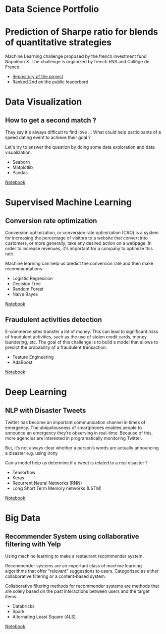 # Data Science Portfolio

# Prediction of Sharpe ratio for blends of quantitative strategies 

Machine Learning challenge proposed by the french investment fund Napoleon X.
The challenge is organized by french ENS and Collège de France. 

- [Repository of the project](https://github.com/Hdranis/Prediction_Sharpe_ratio)
- Ranked 2nd on the public leaderbord


# Data Visualization 

## How to get a second match ?

They say it's always difficult to find love ... What could help participants of a speed dating event to achieve their goal ? 

Let's try to answer the question by doing some data exploration and data visualization.


- Seaborn
- Matplotlib
- Pandas

[Notebook](notebooks/Speed_Dating.ipynb)

# Supervised Machine Learning 

## Conversion rate optimization

Conversion optimization, or conversion rate optimization (CRO) is a system for increasing the percentage of visitors to a website that convert into customers, or more generally, take any desired action on a webpage.
In order to increase revenues, it's important for a company to optimize this rate.

Machine learning can help us predict the conversion rate and then make recommandations.

- Logistic Regression
- Decision Tree
- Random Forest
- Naive Bayes

[Notebook](notebooks/Conversion_Rate.ipynb)


## Fraudulent activities detection

E-commerce sites transfer a lot of money. This can lead to significant risks of fraudulent activities, such as the use of stolen credit cards, money laundering, etc.
The goal of this challenge is to build a model that allows to predict the probability of a fraudulent transaction.

- Feature Engineering 
- AdaBoost

[Notebook](notebooks/Fraudulent_Activities.ipynb)

# Deep Learning 

## NLP with Disaster Tweets

Twitter has become an important communication channel in times of emergency.
The ubiquitousness of smartphones enables people to announce an emergency they’re observing in real-time. Because of this, more agencies are interested in programatically monitoring Twitter.

But, it’s not always clear whether a person’s words are actually announcing a disaster e.g. using irony

Can a model help us determine if a tweet is related to a real disaster ? 

- Tensorflow 
- Keras
- Recurrent Neural Networks (RNN)
- Long Short Term Memory networks (LSTM)

[Notebook](notebooks/NLP_with_disaster_Tweets.ipynb)


# Big Data 

## Recommender System using collaborative filtering with Yelp

Using machine learning to make a restaurant recommender system.  

Recommender systems are an important class of machine learning algorithms that offer "relevant" suggestions to users. Categorized as either collaborative filtering or a content-based system. 

Collaborative filtering methods for recommender systems are methods that are solely based on the past interactions between users and the target items.

- Databricks
- Spark
- Alternating Least Square (ALS)

[Notebook](notebooks/Yelp_with_spark.ipynb)
